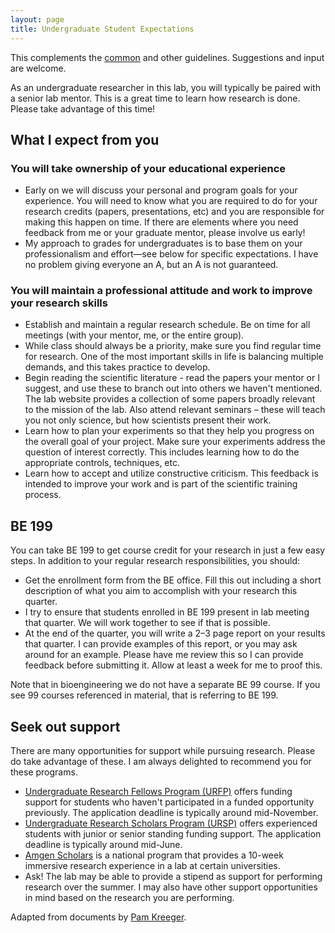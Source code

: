 ```yaml
---
layout: page
title: Undergraduate Student Expectations
---
```


This complements the [common](common.html) and other guidelines. Suggestions and input are welcome.

As an undergraduate researcher in this lab, you will typically be paired with a senior lab mentor. This is a great time to learn how research is done. Please take advantage of this time!

## What I expect from you

### You will take ownership of your educational experience

- Early on we will discuss your personal and program goals for your experience. You will need to know what you are required to do for your research credits (papers, presentations, etc) and you are responsible for making this happen on time. If there are elements where you need feedback from me or your graduate mentor, please involve us early!
- My approach to grades for undergraduates is to base them on your professionalism and effort—see below for specific expectations. I have no problem giving everyone an A, but an A is not guaranteed.

### You will maintain a professional attitude and work to improve your research skills

- Establish and maintain a regular research schedule. Be on time for all meetings (with your mentor, me, or the entire group).
- While class should always be a priority, make sure you find regular time for research. One of the most important skills in life is balancing multiple demands, and this takes practice to develop.
- Begin reading the scientific literature - read the papers your mentor or I suggest, and use these to branch out into others we haven't mentioned. The lab website provides a collection of some papers broadly relevant to the mission of the lab. Also attend relevant seminars – these will teach you not only science, but how scientists present their work.
- Learn how to plan your experiments so that they help you progress on the overall goal of your project. Make sure your experiments address the question of interest correctly. This includes learning how to do the appropriate controls, techniques, etc.
- Learn how to accept and utilize constructive criticism. This feedback is intended to improve your work and is part of the scientific training process.

## BE 199

You can take BE 199 to get course credit for your research in just a few easy steps. In addition to your regular research responsibilities, you should:

- Get the enrollment form from the BE office. Fill this out including a short description of what you aim to accomplish with your research this quarter.
- I try to ensure that students enrolled in BE 199 present in lab meeting that quarter. We will work together to see if that is possible.
- At the end of the quarter, you will write a 2–3 page report on your results that quarter. I can provide examples of this report, or you may ask around for an example. Please have me review this so I can provide feedback before submitting it. Allow at least a week for me to proof this.

Note that in bioengineering we do not have a separate BE 99 course. If you see 99 courses referenced in material, that is referring to BE 199.

## Seek out support

There are many opportunities for support while pursuing research. Please do take advantage of these. I am always delighted to recommend you for these programs.

- [Undergraduate Research Fellows Program (URFP)](https://hass.ugresearch.ucla.edu/scholarships/urfp/) offers funding support for students who haven't participated in a funded opportunity previously. The application deadline is typically around mid-November.
- [Undergraduate Research Scholars Program (URSP)](https://sciences.ugresearch.ucla.edu/programs-and-scholarships/ursp/) offers experienced students with junior or senior standing funding support. The application deadline is typically around mid-June.
- [Amgen Scholars](https://amgenscholars.com) is a national program that provides a 10-week immersive research experience in a lab at certain universities.
- Ask! The lab may be able to provide a stipend as support for performing research over the summer. I may also have other support opportunities in mind based on the research you are performing.

Adapted from documents by [Pam Kreeger](https://www.kreegerlab.org).
